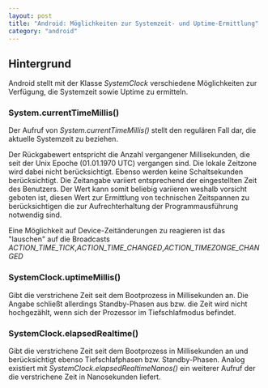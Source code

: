 ```yaml
---
layout: post
title: "Android: Möglichkeiten zur Systemzeit- und Uptime-Ermittlung"
category: "android"
---
```




## Hintergrund

Android stellt mit der Klasse <em>SystemClock</em> verschiedene Möglichkeiten zur Verfügung, die Systemzeit sowie Uptime  zu ermitteln.

### System.currentTimeMillis()

Der Aufruf von <em>System.currentTimeMillis()</em> stellt den regulären Fall dar, die aktuelle Systemzeit zu beziehen.

Der Rückgabewert entspricht die Anzahl vergangener Millisekunden, die seit der Unix Epoche (01.01.1970 UTC) vergangen sind. Die lokale Zeitzone wird dabei nicht berücksichtigt. Ebenso werden keine Schaltsekunden berücksichtigt.
Die Zeitangabe variiert entsprechend der eingestellten Zeit des Benutzers. Der Wert kann somit beliebig variieren weshalb vorsicht geboten ist, diesen Wert zur Ermittlung von technischen Zeitspannen zu berücksichtigen die zur Aufrechterhaltung der Programmausführung notwendig sind.

Eine Möglichkeit auf Device-Zeitänderungen zu reagieren ist das "lauschen" auf die Broadcasts <em>ACTION_TIME_TICK</em>,<em>ACTION_TIME_CHANGED</em>,<em>ACTION_TIMEZONGE_CHANGED</em>


### SystemClock.uptimeMillis()

Gibt die verstrichene Zeit seit dem Bootprozess in Millisekunden an. Die Angabe schließt allerdings Standby-Phasen aus bzw. die Zeit wird nicht hochgezählt, wenn sich der Prozessor im Tiefschlafmodus befindet.

### SystemClock.elapsedRealtime()

Gibt die verstrichene Zeit seit dem Bootprozess in Millisekunden an und berücksichtigt ebenso Tiefschlafphasen bzw. Standby-Phasen.
Analog existiert mit <em>SystemClock.elapsedRealtimeNanos()</em> ein weiterer Aufruf der die verstrichene Zeit in Nanosekunden liefert.